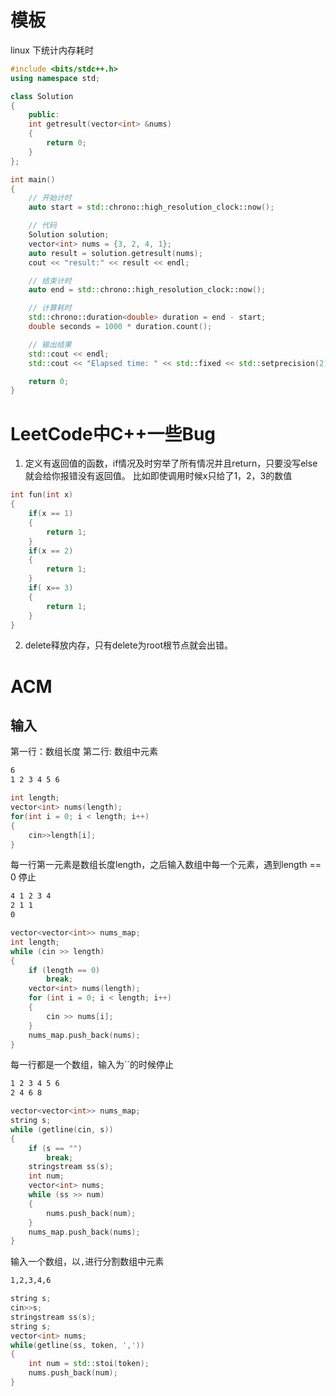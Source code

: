 # 模板
linux 下统计内存耗时
```c++
#include <bits/stdc++.h> 
using namespace std;

class Solution
{
    public:
    int getresult(vector<int> &nums)
    {
        return 0;
    }
};

int main()
{
    // 开始计时
    auto start = std::chrono::high_resolution_clock::now();

    // 代码
    Solution solution;
    vector<int> nums = {3, 2, 4, 1};
    auto result = solution.getresult(nums);
    cout << "result:" << result << endl;

    // 结束计时
    auto end = std::chrono::high_resolution_clock::now();

    // 计算耗时
    std::chrono::duration<double> duration = end - start;
    double seconds = 1000 * duration.count();

    // 输出结果
    std::cout << endl;
    std::cout << "Elapsed time: " << std::fixed << std::setprecision(2) << seconds << " ms\n";

    return 0;
}

```

# LeetCode中C++一些Bug
1. 定义有返回值的函数，if情况及时穷举了所有情况并且return，只要没写else就会给你报错没有返回值。
比如即使调用时候x只给了1，2，3的数值
```c++
int fun(int x)
{
    if(x == 1)
    {
        return 1;
    }
    if(x == 2)
    {
        return 1;
    }
    if( x== 3)
    {
        return 1;
    }
}
```
2. delete释放内存，只有delete为root根节点就会出错。



# ACM
## 输入
第一行：数组长度 第二行: 数组中元素 
```bash
6
1 2 3 4 5 6
```
```c++
int length;
vector<int> nums(length);
for(int i = 0; i < length; i++)
{
    cin>>length[i];
}
```

每一行第一元素是数组长度length，之后输入数组中每一个元素，遇到length == 0 停止
```bash
4 1 2 3 4
2 1 1
0 
```

```c++
vector<vector<int>> nums_map;
int length;
while (cin >> length)
{
    if (length == 0)
        break;
    vector<int> nums(length);
    for (int i = 0; i < length; i++)
    {
        cin >> nums[i];
    }
    nums_map.push_back(nums);
}
```

每一行都是一个数组，输入为``的时候停止
```bash
1 2 3 4 5 6
2 4 6 8
```
```cpp
vector<vector<int>> nums_map;
string s;
while (getline(cin, s))
{
    if (s == "")
        break;
    stringstream ss(s);
    int num;
    vector<int> nums;
    while (ss >> num)
    {
        nums.push_back(num);
    }
    nums_map.push_back(nums);
}
```

输入一个数组，以`,`进行分割数组中元素
```bash
1,2,3,4,6
```
```c++
string s;
cin>>s;
stringstream ss(s);
string s;
vector<int> nums;
while(getline(ss, token, ','))
{
    int num = std::stoi(token);
    nums.push_back(num);
}
```

